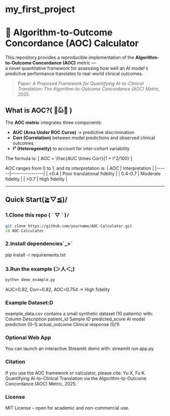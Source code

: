 # my_first_project
# 🧮 Algorithm-to-Outcome Concordance (AOC) Calculator

This repository provides a reproducible implementation of the **Algorithm-to-Outcome Concordance (AOC)** metric —  
a novel quantitative framework for assessing how well an AI model's predictive performance translates to real-world clinical outcomes.

> Paper: *A Proposed Framework for Quantifying AI-to-Clinical Translation: The Algorithm-to-Outcome Concordance (AOC) Metric*, 2025.

## What is AOC?( ･᷄ὢ･᷅ )
The **AOC metric** integrates three components:
- **AUC (Area Under ROC Curve)** → predictive discrimination  
- **Corr (Correlation)** between model predictions and observed clinical outcomes  
- **I² (Heterogeneity)** to account for inter-cohort variability  

The formula is:
\[
AOC = \frac{AUC \times Corr}{1 + I^2/100}
\]

AOC ranges from 0 to 1, and its interpretation is:
| AOC | Interpretation |
|------|----------------|
| <0.4 | Poor translational fidelity |
| 0.4–0.7 | Moderate fidelity |
| >0.7 | High fidelity |

---

## Quick Start\(≧▽≦)/

### 1.Clone this repo ( ´ ▽ ` )ﾉ
```bash
git clone https://github.com/yourname/AOC-Calculator.git
cd AOC-Calculator
```

### 2.Install dependenciesˊ_>ˋ
pip install -r requirements.txt

### 3.Run the example (＞人＜;)
```bash
python demo_example.py
```
AUC=0.92, Corr=0.82, AOC=0.754 → High fidelity

### Example Dataset:D
example_data.csv contains a small synthetic dataset (10 patients) with:
Column	Description
patient_id	Sample ID
predicted_score	AI model prediction (0–1)
actual_outcome	Clinical response (0/1)

### Optional Web App
You can launch an interactive Streamlit demo with:
streamlit run app.py

### Citation
If you use the AOC framework or calculator, please cite:
Yu X, Fu K. Quantifying AI-to-Clinical Translation via the Algorithm-to-Outcome Concordance (AOC) Metric, 2025.

### License
MIT License – open for academic and non-commercial use.

